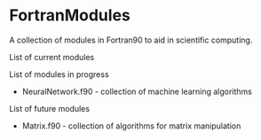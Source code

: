 # FortranModules
 A collection of modules in Fortran90 to aid in scientific computing.

 List of current modules

 List of modules in progress
 * NeuralNetwork.f90 - collection of machine learning algorithms

 List of future modules
 * Matrix.f90 - collection of algorithms for matrix manipulation